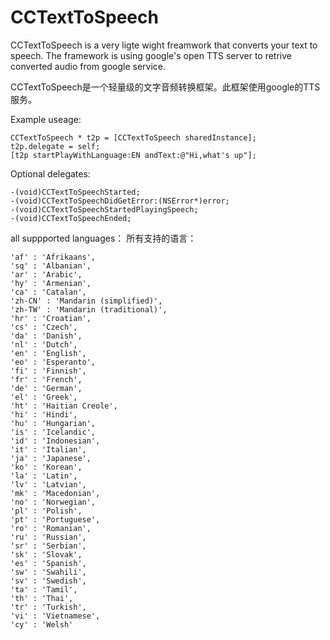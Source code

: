 # CCTextToSpeech
CCTextToSpeech is a very ligte wight freamwork that converts your text to speech. The framework is using google's open TTS server to retrive converted audio from google service. 

CCTextToSpeech是一个轻量级的文字音频转换框架。此框架使用google的TTS服务。

Example useage:
```objc
CCTextToSpeech * t2p = [CCTextToSpeech sharedInstance];
t2p.delegate = self;
[t2p startPlayWithLanguage:EN andText:@"Hi,what's up"];
```

Optional delegates:
```objc
-(void)CCTextToSpeechStarted;
-(void)CCTextToSpeechDidGetError:(NSError*)error;
-(void)CCTextToSpeechStartedPlayingSpeech;
-(void)CCTextToSpeechEnded;
```

all suppported languages：
所有支持的语言：

```
'af' : 'Afrikaans',
'sq' : 'Albanian',
'ar' : 'Arabic',
'hy' : 'Armenian',
'ca' : 'Catalan',
'zh-CN' : 'Mandarin (simplified)',
'zh-TW' : 'Mandarin (traditional)',
'hr' : 'Croatian',
'cs' : 'Czech',
'da' : 'Danish',
'nl' : 'Dutch',
'en' : 'English',
'eo' : 'Esperanto',
'fi' : 'Finnish',
'fr' : 'French',
'de' : 'German',
'el' : 'Greek',
'ht' : 'Haitian Creole',
'hi' : 'Hindi',
'hu' : 'Hungarian',
'is' : 'Icelandic',
'id' : 'Indonesian',
'it' : 'Italian',
'ja' : 'Japanese',
'ko' : 'Korean',
'la' : 'Latin',
'lv' : 'Latvian',
'mk' : 'Macedonian',
'no' : 'Norwegian',
'pl' : 'Polish',
'pt' : 'Portuguese',
'ro' : 'Romanian',
'ru' : 'Russian',
'sr' : 'Serbian',
'sk' : 'Slovak',
'es' : 'Spanish',
'sw' : 'Swahili',
'sv' : 'Swedish',
'ta' : 'Tamil',
'th' : 'Thai',
'tr' : 'Turkish',
'vi' : 'Vietnamese',
'cy' : 'Welsh'
```
